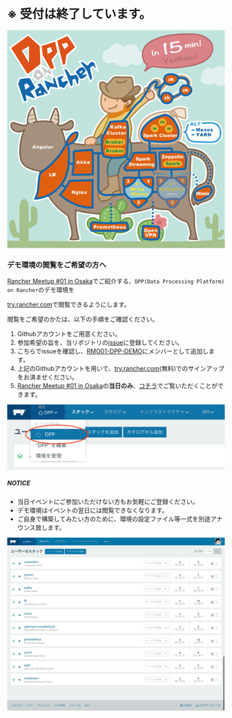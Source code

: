 # ※ 受付は終了しています。 

![blueprint](dpp_on_rancher_bp.png)

### デモ環境の閲覧をご希望の方へ

[Rancher Meetup #01 in Osaka](https://rancherjp.connpass.com/event/58191/)でご紹介する、`DPP(Data Processing Platform) on Rancher`のデモ環境を

[try.rancher.com](https://try.rancher.com)で閲覧できるようにします。

閲覧をご希望のかたは、以下の手順をご確認ください。

1. Githubアカウントをご用意ください。
2. 参加希望の旨を、当リポジトリの[issue](https://github.com/RMO01-DPP-DEMO/request-to-join/issues)に登録してください。
3. こちらでissueを確認し、[RMO01-DPP-DEMO](https://github.com/RMO01-DPP-DEMO)にメンバーとして追加します。
4. 上記のGithubアカウントを用いて、[try.rancher.com](https://try.rancher.com)(無料)でのサインアップをお済ませください。
5. [Rancher Meetup #01 in Osaka](https://rancherjp.connpass.com/event/58191/)の**当日のみ**、[コチラ](https://try.rancher.com/env/1a547189/apps/stacks)でご覧いただくことができます。

![HOW_TO_SWITCH_ENV](how_to_switch_env.png)

##### NOTICE
* 当日イベントにご参加いただけない方もお気軽にご登録ください。
* デモ環境はイベントの翌日には閲覧できなくなります。
* ご自身で構築してみたい方のために、環境の設定ファイル等一式を別途アナウンス致します。

![DPP on Rancher](dpp_on_rancher.png)

